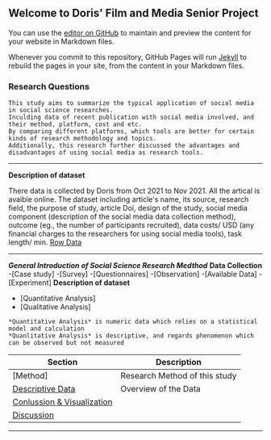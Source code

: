 ## Welcome to Doris' Film and Media Senior Project

You can use the [editor on GitHub](https://github.com/dorisyu0000/FMS_Porjetc.io/edit/gh-pages/index.md) to maintain and preview the content for your website in Markdown files.

Whenever you commit to this repository, GitHub Pages will run [Jekyll](https://jekyllrb.com/) to rebuild the pages in your site, from the content in your Markdown files.


### Research Questions



```
This study aims to summarize the typical application of social media in social science researches. 
Inculding data of recent publication with social media involved, and their method, platform, cost and etc. 
By comparing different platforms, which tools are better for certain kinds of research methodology and topics. 
Additionally, this research further discussed the advantages and disadvantages of using social media as research tools. 
```
---

**Description of dataset**

There data is collected by Doris from Oct 2021 to Nov 2021. All the artical is avaible online. The dataset including article's name, its source, research field, the purpose of study, article Doi, design of the study, social media component (description of the social media data collection method), outcome (eg., the number of participants recruited), data costs/ USD (any financial charges to the researchers for using social media tools), task length/ min. 
[Row Data](Research_Paper.csv)

---
***General Introduction of Social Science Research Medthod***
**Data Collection**
-[Case study] 
-[Survey] 
-[Questionnaires]
-[Observation]
-[Available Data]
-[Experiment] 
**Description of dataset**
- [Quantitative Analysis]
- [Qualitative Analysis] 
```
*Quantitative Analysis* is numeric data which relies on a statistical model and calculation
*Quanlitative Analysis* is descriptive, and regards phenomenon which can be observed but not measured
```
  

Section                | Description
-----------------------------|------------------------------------------------------------
[Method]                      | Research Method of this study
[Descriptive Data](Descriptive)     | Overview of the Data
[Conlussion & Visualization](Visualization)  | 
[Discussion](Discussion)| 

---





